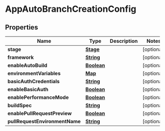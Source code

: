 

# AppAutoBranchCreationConfig


## Properties

| Name | Type | Description | Notes |
|------------ | ------------- | ------------- | -------------|
|**stage** | [**Stage**](Stage.md) |  |  [optional] |
|**framework** | [**String**](String.md) |  |  [optional] |
|**enableAutoBuild** | [**Boolean**](Boolean.md) |  |  [optional] |
|**environmentVariables** | [**Map**](Map.md) |  |  [optional] |
|**basicAuthCredentials** | [**String**](String.md) |  |  [optional] |
|**enableBasicAuth** | [**Boolean**](Boolean.md) |  |  [optional] |
|**enablePerformanceMode** | [**Boolean**](Boolean.md) |  |  [optional] |
|**buildSpec** | [**String**](String.md) |  |  [optional] |
|**enablePullRequestPreview** | [**Boolean**](Boolean.md) |  |  [optional] |
|**pullRequestEnvironmentName** | [**String**](String.md) |  |  [optional] |



